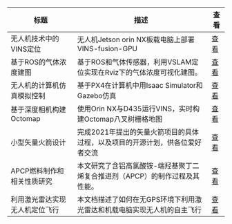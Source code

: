 |标题|描述|查看|
|-|-|-|
| 无人机技术中的VINS定位   | 无人机Jetson orin NX板载电脑上部署VINS-fusion-GPU  | [查看](https://www.aspiringcode.com/content?id=17194964723872) |
| 基于ROS的气体浓度建图    | 基于ROS和气体传感器，利用VSLAM定位实现在Rviz下的气体浓度可视化建图。 | [查看](https://www.aspiringcode.com/content?id=17195432530166) |
| 无人机的计算机仿真模拟控制   | 基于PX4在计算机中用Isaac Simulator和Gazebo仿真      | [查看](https://www.aspiringcode.com/content?id=17269203938591) |
| 基于深度相机构建Octomap | 使用Orin NX与D435运行VINS，实时构建Octomap八叉树栅格地图  | [查看](https://www.aspiringcode.com/content?id=17269233805160) |
| 小型矢量火箭设计        | 完成2021年提出的矢量火箭项目的具体过程，以及项目的开源计划，供各位爱好者交流 | [查看](https://www.aspiringcode.com/content?id=17269239234485) |
| APCP燃料制作和相关性质研究 | 本文研究了含铝高氯酸铵-端羟基聚丁二烯复合推进剂（APCP）的制作过程及其性能。 | [查看](https://www.aspiringcode.com/content?id=17270883436532) |
| 利用激光雷达实现无人机定位飞行 | 本文档描述了如何在无GPS环境下利用激光雷达和机载电脑实现无人机的自主飞行    | [查看](https://www.aspiringcode.com/content?id=17306450647912) |
